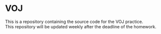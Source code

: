 # VOJ

This is a repository containing the source code for the VOJ practice. \
This repository will be updated weekly after the deadline of the homework.

